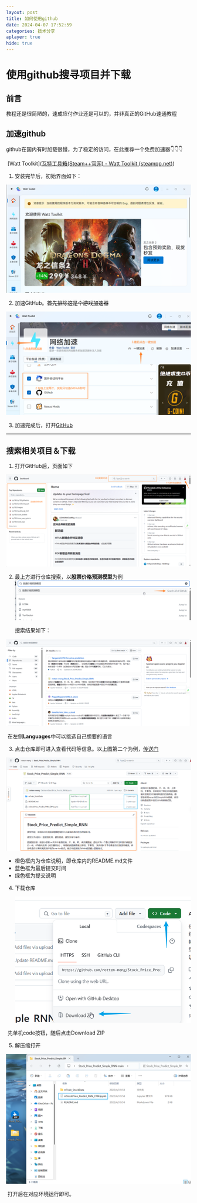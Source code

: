```yaml
---
layout: post
title: 如何使用github
date: 2024-04-07 17:52:59
categories: 技术分享
aplayer: true
hide: true
---
```




# 使用github搜寻项目并下载

## 前言

教程还是很简陋的，速成应付作业还是可以的，并非真正的GitHub速通教程

## 加速github

github在国内有时加载很慢，为了稳定的访问，在此推荐一个免费加速器👇👇👇

​															[Watt Toolkit]([瓦特工具箱(Steam++官网) - Watt Toolkit (steampp.net)](https://steampp.net/))

1. 安装完毕后，初始界面如下：

![初始界面](./如何使用github/初始界面.png)

2. 加速GitHub。~~首先排除这是个游戏加速器~~

![使用](./如何使用github/使用.png)

3. 加速完成后，打开[GitHub](https://github.com/)



---



## 搜索相关项目＆下载

1. 打开GitHub后，页面如下

![github界面](./如何使用github/github界面.png)

2. 最上方进行仓库搜索，以**股票价格预测模型**为例![搜索](./如何使用github/搜索.png)

   搜索结果如下：

![搜索结果](./如何使用github/搜索结果.png)

​      在左侧**Languages**中可以挑选自己想要的语言

3. 点击仓库即可进入查看代码等信息。以上图第二个为例，[传送门](https://github.com/rotten-meng/Stock_Price_Predict_Simple_RNN)

![仓库](./如何使用github/仓库.png)

- 橙色框内为仓库说明，即仓库内的README.md文件
- 蓝色框为最后提交时间
- 绿色框为提交说明

4. 下载仓库

   ![下载](./如何使用github/下载.png)

​		先单机code按钮，随后点击Download ZIP

5. 解压缩打开

![解压](./如何使用github/解压.png)

​	打开后在对应环境运行即可。